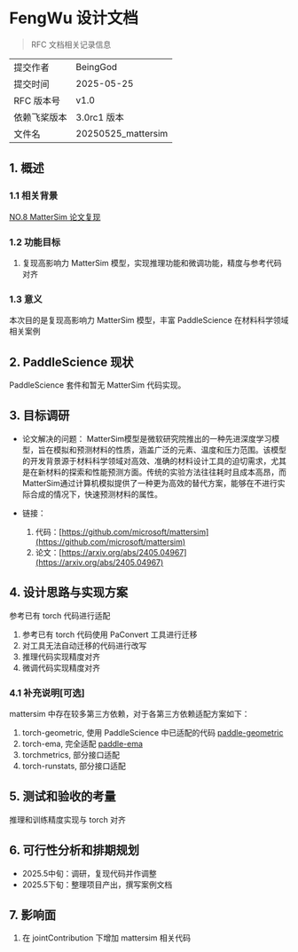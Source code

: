 # FengWu 设计文档

> RFC 文档相关记录信息

|              |                    |
| ------------ | ------------------ |
| 提交作者     | BeingGod          |
| 提交时间     | 2025-05-25         |
| RFC 版本号   | v1.0               |
| 依赖飞桨版本 | 3.0rc1 版本 |
| 文件名       | 20250525_mattersim |

## 1. 概述

### 1.1 相关背景

[NO.8 MatterSim 论文复现](https://github.com/PaddlePaddle/community/blob/master/hackathon/hackathon_8th/%E3%80%90Hackathon_8th%E3%80%91%E4%B8%AA%E4%BA%BA%E6%8C%91%E6%88%98%E8%B5%9B%E2%80%94%E5%A5%97%E4%BB%B6%E5%BC%80%E5%8F%91%E4%BB%BB%E5%8A%A1%E5%90%88%E9%9B%86.md#no24-mattersim-%E8%AE%BA%E6%96%87%E5%A4%8D%E7%8E%B0)

### 1.2 功能目标

1. 复现高影响力 MatterSim 模型，实现推理功能和微调功能，精度与参考代码对齐

### 1.3 意义

本次目的是复现高影响力 MatterSim 模型，丰富 PaddleScience 在材料科学领域相关案例

## 2. PaddleScience 现状

PaddleScience 套件和暂无 MatterSim 代码实现。

## 3. 目标调研

- 论文解决的问题：
  MatterSim模型是微软研究院推出的一种先进深度学习模型，旨在模拟和预测材料的性质，涵盖广泛的元素、温度和压力范围。该模型的开发背景源于材料科学领域对高效、准确的材料设计工具的迫切需求，尤其是在新材料的探索和性能预测方面。传统的实验方法往往耗时且成本高昂，而MatterSim通过计算机模拟提供了一种更为高效的替代方案，能够在不进行实际合成的情况下，快速预测材料的属性。
  
- 链接：
  1. 代码：[https://github.com/microsoft/mattersim](https://github.com/microsoft/mattersim)
  2. 论文：[https://arxiv.org/abs/2405.04967](https://arxiv.org/abs/2405.04967)

## 4. 设计思路与实现方案

参考已有 torch 代码进行适配

1. 参考已有 torch 代码使用 PaConvert 工具进行迁移
2. 对工具无法自动迁移的代码进行改写
3. 推理代码实现精度对齐
4. 微调代码实现精度对齐

### 4.1 补充说明[可选]

mattersim 中存在较多第三方依赖，对于各第三方依赖适配方案如下：
1. torch-geometric, 使用 PaddleScience 中已适配的代码 [paddle-geometric](https://github.com/LilaKen/PaddleScience/tree/paddle_geometric)
2. torch-ema, 完全适配 [paddle-ema](https://github.com/BeingGod/paddle_ema.git)
3. torchmetrics, 部分接口适配
4. torch-runstats, 部分接口适配

## 5. 测试和验收的考量

推理和训练精度实现与 torch 对齐

## 6. 可行性分析和排期规划

- 2025.5中旬：调研，复现代码并作调整
- 2025.5下旬：整理项目产出，撰写案例文档

## 7. 影响面

1. 在 jointContribution 下增加 mattersim 相关代码
